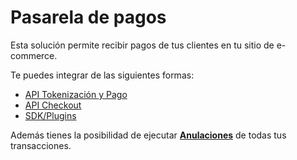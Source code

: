 # Pasarela de pagos

Esta solución permite recibir pagos de tus clientes en tu sitio de e-commerce. 

Te puedes integrar de las siguientes formas:

  - [API Tokenización y Pago](Api-tokenizacion-pago.md)
  - [API Checkout](Api-checkout.md)
  - [SDK/Plugins](Sdk-plugins.md)

Además tienes la posibilidad de ejecutar **[Anulaciones](Articulos/Anulaciones.md)** de todas tus transacciones.
